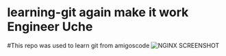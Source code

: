 # learning-git again make it work Engineer Uche

#This repo was used to learn git from amigoscode
![NGINX SCREENSHOT](https://user-images.githubusercontent.com/79683972/110271367-839aab00-7f8d-11eb-87e3-efd3dc7d77d0.png)
